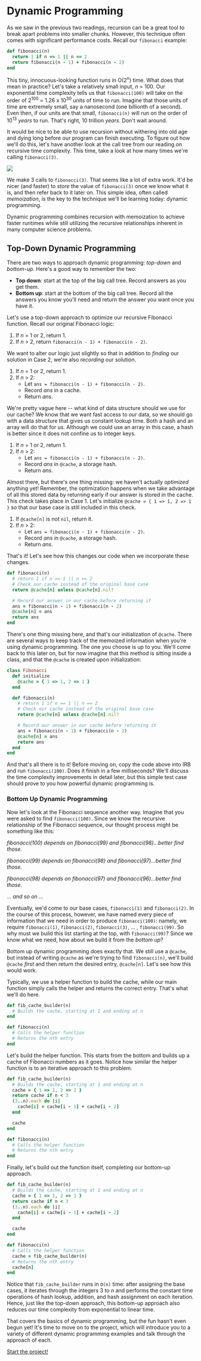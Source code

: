# Dynamic Programming

As we saw in the previous two readings, recursion can be a great tool to break apart problems into smaller chunks. However, this technique often comes with significant performance costs. Recall our `fibonacci` example:

```ruby
def fibonacci(n)
  return 1 if n == 1 || n == 2
  return fibonacci(n - 1) + fibonacci(n - 2)
end
```

This tiny, innocuous-looking function runs in O(2<sup>n</sup>) time. What does that mean in practice? Let's take a relatively small input, *n* = 100. Our exponential time complexity tells us that `fibonacci(100)` will take on the order of 2<sup>100</sup> = 1.26 x 10<sup>30</sup> units of time to run. Imagine that those units of time are extremely small, say a nanosecond (one billionth of a second). Even then, if our units are that small, `fibonacci(n)` will run on the order of 10<sup>13</sup> *years* to run. That's right, 10 trillion *years*. Don't wait around.

It would be nice to be able to use recursion without withering into old age and dying long before our program can finish executing. To figure out how we'll do this, let's have another look at the call tree from our reading on recursive time complexity. This time, take a look at how many times we're calling `fibonacci(3)`.  

<img src="dp_images/fib_call_tree_2.png" />

We make 3 calls to `fibonacci(3)`. That seems like a lot of extra work. It'd be nicer (and faster) to *store* the value of `fibonacci(3)` once we know what it is, and then refer back to it later on. This simple idea, often called *memoization*, is the key to the technique we'll be learning today: dynamic programming.

Dynamic programming combines recursion with memoization to achieve faster runtimes while still utilizing the recursive relationships inherent in many computer science problems.

## Top-Down Dynamic Programming

There are two ways to approach dynamic programming: *top-down* and *bottom-up*. Here's a good way to remember the two:

- **Top down**: start at the top of the big call tree. Record answers as you get them.
- **Bottom up**: start at the bottom of the big call tree. Record all the answers you know you'll need and return the answer you want once you have it.

Let's use a top-down approach to optimize our recursive Fibonacci function. Recall our original Fibonacci logic:

1. If *n* = 1 or 2, return 1.
2. If *n* > 2, return `fibonacci(n - 1) + fibonacci(n - 2)`.

We want to alter our logic just slightly so that in addition to *finding* our solution in Case 2, we're also *recording* our solution.

1. If *n* = 1 or 2, return 1.
2. If *n* > 2:
    - Let `ans = fibonacci(n - 1) + fibonacci(n - 2)`.
    - Record *ans* in a cache.
    - Return *ans*.

We're pretty vague here -- what kind of data structure should we use for our cache? We know that we want fast access to our data, so we should go with a data structure that gives us constant lookup time. Both a hash and an array will do that for us. Although we could use an array in this case, a hash is better since it does not confine us to integer keys.

1. If *n* = 1 or 2, return 1.
2. If *n* > 2:
    - Let `ans = fibonacci(n - 1) + fibonacci(n - 2)`.
    - Record *ans* in `@cache`, a storage hash.
    - Return *ans*.

Almost there, but there's one thing missing: we haven't actually *optimized* anything yet! Remember, the optimization happens when we take advantage of all this stored data by returning early if our answer is stored in the cache. This check takes place in Case 1. Let's initialize `@cache = { 1 => 1, 2 => 1 }` so that our base case is still included in this check.

1. If `@cache[n]` is not `nil`, return it.
2. If *n* > 2:
    - Let `ans = fibonacci(n - 1) + fibonacci(n - 2)`.
    - Record *ans* in `@cache`, a storage hash.
    - Return *ans*.

That's it! Let's see how this changes our code when we incorporate these changes.

```ruby
def fibonacci(n)
  # return 1 if n == 1 || n == 2
  # Check our cache instead of the original base case
  return @cache[n] unless @cache[n].nil?

  # Record our answer in our cache before returning it
  ans = fibonacci(n - 1) + fibonacci(n - 2)
  @cache[n] = ans
  return ans
end
```

There's one thing missing here, and that's our initialization of `@cache`. There are several ways to keep track of the memoized information when you're using dynamic programming. The one you choose is up to you. We'll come back to this later on, but for now imagine that this method is sitting inside a class, and that the `@cache` is created upon initialization:

```ruby
class Fibonacci
  def initialize
    @cache = { 1 => 1, 2 => 1 }
  end

  def fibonacci(n)
    # return 1 if n == 1 || n == 2
    # Check our cache instead of the original base case
    return @cache[n] unless @cache[n].nil?

    # Record our answer in our cache before returning it
    ans = fibonacci(n - 1) + fibonacci(n - 2)
    @cache[n] = ans
    return ans
  end
end
```
And that's all there is to it! Before moving on, copy the code above into IRB and run `fibonacci(100)`. Does it finish in a few milliseconds? We'll discuss the time complexity improvements in detail later, but this simple test case should prove to you how powerful dynamic programming is.

### Bottom Up Dynamic Programming

Now let's look at the Fibonacci sequence another way. Imagine that you were asked to find `fibonacci(100)`. Since we know the recursive relationship of the Fibonacci sequence, our thought process might be something like this:

*fibonacci(100) depends on fibonacci(99) and fibonacci(98)...better find those.*

*fibonacci(99) depends on fibonacci(98) and fibonacci(97)...better find those.*

*fibonacci(98) depends on fibonacci(97) and fibonacci(96)...better find those.*

*... and so on ...*

Eventually, we'd come to our base cases, `fibonacci(1)` and `fibonacci(2)`. In the course of this process, however, we have named every piece of information that we need in order to produce `fibonacci(100)`: namely, we require `fibonacci(1)`, `fibonacci(2)`, `fibonacci(3)`, ... , `fibonacci(99)`. So why must we build this list starting at the top, with `fibonacci(99)`? Since we know what we need, how about we build it from the *bottom up*?

Bottom up dynamic programming does exactly that. We still use a `@cache`, but instead of writing `@cache` as we're trying to find `fibonacci(n)`, we'll build `@cache` *first* and then return the desired entry, `@cache[n]`. Let's see how this would work.

Typically, we use a helper function to build the cache, while our main function simply calls the helper and returns the correct entry. That's what we'll do here.

```ruby
def fib_cache_builder(n)
  # Builds the cache, starting at 1 and ending at n
end

def fibonacci(n)
  # Calls the helper function
  # Returns the nth entry
end
```
Let's build the helper function. This starts from the bottom and builds up a cache of Fibonacci numbers as it goes. Notice how similar the helper function is to an iterative approach to this problem.

```ruby
def fib_cache_builder(n)
  # Builds the cache, starting at 1 and ending at n
  cache = { 1 => 1, 2 => 1 }
  return cache if n < 3
  (3..n).each do |i|
    cache[i] = cache[i - 1] + cache[i - 2]
  end

  cache
end

def fibonacci(n)
  # Calls the helper function
  # Returns the nth entry
end
```

Finally, let's build out the function itself, completing our bottom-up approach.

```ruby
def fib_cache_builder(n)
  # Builds the cache, starting at 1 and ending at n
  cache = { 1 => 1, 2 => 1 }
  return cache if n < 3
  (3..n).each do |i|
    cache[i] = cache[i - 1] + cache[i - 2]
  end

  cache
end

def fibonacci(n)
  # Calls the helper function
  cache = fib_cache_builder(n)
  # Returns the nth entry
  cache[n]
end
```
Notice that `fib_cache_builder` runs in `O(n)` time: after assigning the base cases, it iterates through the integers 3 to *n* and performs the constant time operations of hash lookup, addition, and hash assignment on each iteration. Hence, just like the top-down approach, this bottom-up approach also reduces our time complexity from exponential to linear time.

That covers the basics of dynamic programming, but the fun hasn't even begun yet! It's time to move on to the project, which will introduce you to a variety of different dynamic programming examples and talk through the approach of each.

[Start the project!](./dynamic_programming_2.md)

